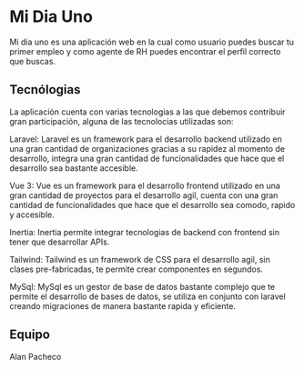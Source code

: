 # Mi Dia Uno

Mi dia uno es una aplicación web en la cual como usuario puedes buscar tu primer empleo y como agente de RH puedes encontrar el perfil correcto que buscas.

## Tecnólogias

<p>La aplicación cuenta con varias tecnologias a las que debemos contribuir gran participación, alguna de las tecnolocias utilizadas son:</p>

<p>Laravel: 
Laravel es un framework para el desarrollo backend utilizado en una gran cantidad de organizaciones gracias a su rapidez al momento de desarrollo, integra una gran cantidad de funcionalidades que hace que el desarrollo sea bastante accesible.
</p>

<p>Vue 3:
Vue es un framework para el desarrollo frontend utilizado en una gran cantidad de proyectos para el desarrollo agil, cuenta con una gran cantidad de funcionalidades que hace que el desarrollo sea comodo, rapido y accesible.
</p>

<p>Inertia:
Inertia permite integrar tecnologias de backend con frontend sin tener que desarrollar APIs.
</p>

<p>Tailwind:
Tailwind es un framework de CSS para el desarrollo agil, sin clases pre-fabricadas, te permite crear componentes en segundos.</p>

<p>MySql:
MySql es un gestor de base de datos bastante complejo que te permite el desarrollo de bases de datos, se utiliza en conjunto con laravel creando migraciones de manera bastante rapida y eficiente.
</p>

## Equipo

Alan Pacheco
